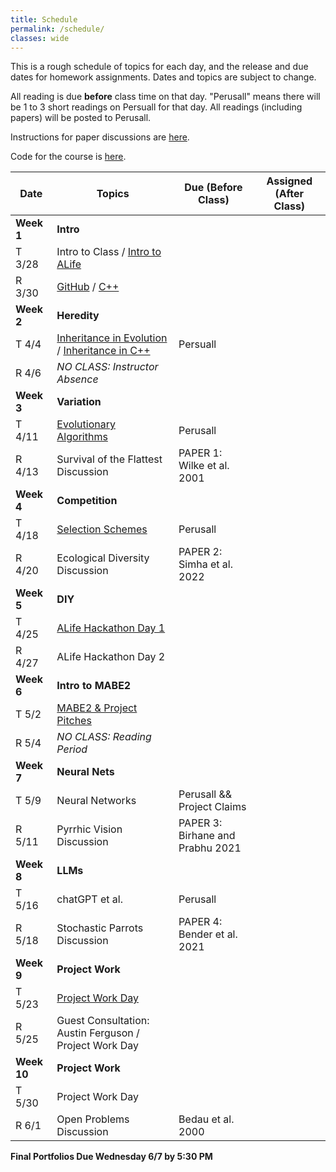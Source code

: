 ```yaml
---
title: Schedule
permalink: /schedule/
classes: wide
---
```


This is a rough schedule of topics for each day, and the release and due dates for homework assignments. Dates and topics are subject to change. 

All reading is due **before** class time on that day. "Perusall" means there will be 1 to 3 short readings on Persuall for that day. All readings (including papers) will be posted to Perusall. 

Instructions for paper discussions are [here](https://alackles.github.io/CMSC-500-ST-23/papers/instructions).

Code for the course is [here](https://github.com/alackles/CMSC-500-ST-23/tree/main/code).


| Date	| Topics	| Due (Before Class) |	Assigned (After Class) |
| ------- | --------------- | ------------- | -------------- |
| **Week 1** | **Intro** | | |
| T 3/28 | Intro to Class / [Intro to ALife][alife] | | |
| R 3/30 | [GitHub][git] / [C++][cpp] | | |
| **Week 2** | **Heredity** | | |
| T 4/4 | [Inheritance in Evolution][evo] / [Inheritance in C++][inheritance] | Persuall | |
| R 4/6 | _NO CLASS: Instructor Absence_ | | |
| **Week 3** | **Variation** | | |
| T 4/11 | [Evolutionary Algorithms][evoalg] | Perusall | |
| R 4/13 | Survival of the Flattest Discussion | PAPER 1: Wilke et al. 2001 | |
| **Week 4** | **Competition** | | |
| T 4/18 | [Selection Schemes][schemes] | Perusall | |
| R 4/20 | Ecological Diversity Discussion | PAPER 2: Simha et al. 2022 | |
| **Week 5** | **DIY** | | |
| T 4/25 | [ALife Hackathon Day 1][hackathon] | | |
| R 4/27 | ALife Hackathon Day 2 | | |
| **Week 6** | **Intro to MABE2** | | |
| T 5/2 | [MABE2 & Project Pitches][mabe2] | | | 
| R 5/4 | _NO CLASS: Reading Period_ | | |
| **Week 7** | **Neural Nets** | | |
| T 5/9 | Neural Networks | Perusall && Project Claims | |
| R 5/11 | Pyrrhic Vision Discussion | PAPER 3: Birhane and Prabhu 2021 | |
| **Week 8** | **LLMs** | | |
| T 5/16 | chatGPT et al. | Perusall | |
| R 5/18 | Stochastic Parrots Discussion | PAPER 4: Bender et al. 2021 | |
| **Week 9** | **Project Work** | | | 
| T 5/23 | [Project Work Day][mabe2proj] | | |
| R 5/25 | Guest Consultation: Austin Ferguson / Project Work Day | | | 
| **Week 10** | **Project Work** | | |
| T 5/30 | Project Work Day | | |
| R 6/1 | Open Problems Discussion | Bedau et al. 2000 | |

**Final Portfolios Due Wednesday 6/7 by 5:30 PM**

[alife]: https://alackles.github.io/CMSC-500-ST-23/notes/01/alife/
[git]: https://alackles.github.io/CMSC-500-ST-23/notes/01/git/
[cpp]: https://alackles.github.io/CMSC-500-ST-23/notes/01/cpp/
[evo]: https://alackles.github.io/CMSC-500-ST-23/notes/02/evo/
[inheritance]: https://alackles.github.io/CMSC-500-ST-23/notes/02/inheritance/
[evoalg]: https://alackles.github.io/CMSC-500-ST-23/notes/03/evoalg/
[schemes]: https://alackles.github.io/CMSC-500-ST-23/notes/04/schemes/
[hackathon]: https://alackles.github.io/CMSC-500-ST-23/notes/05/hackathon/
[mabe2]: https://alackles.github.io/CMSC-500-ST-23/notes/06/mabe2/
[mabe2proj]: https://alackles.github.io/CMSC-500-ST-23/notes/08/mabe2proj/